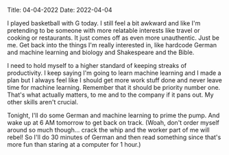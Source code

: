 Title: 04-04-2022
Date: 2022-04-04

I played basketball with G today. I still feel a bit awkward and like I'm pretending
to be someone with more relatable interests like travel or cooking or restaurants.
It just comes off as even more unauthentic. Just be me. Get back into the things
I'm really interested in, like hardcode German and machine learning and biology
and Shakespeare and the Bible.

I need to hold myself to a higher standard of keeping streaks of productivity.
I keep saying I'm going to learn machine learning and I made a plan but I always
feel like I should get more work stuff done and never leave time for machine learning.
Remember that it should be priority number one. That's what actually matters, to
me and to the company if it pans out. My other skills aren't crucial.

Tonight, I'll do some German and machine learning to prime the pump. And wake up
at 6 AM tomorrow to get back on track. (Woah, don't order myself around so much
though... crack the whip and the worker part of me will rebel! So I'll do 30 minutes
of German and then read something since that's more fun than staring at a computer
for 1 hour.)
